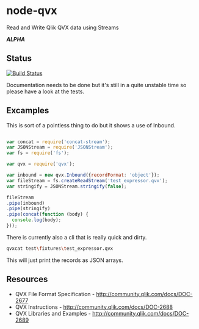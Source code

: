 node-qvx
=========
Read and Write Qlik QVX data using Streams

___ALPHA___
## Status
[![Build Status](https://travis-ci.org/kmpm/node-qvx.svg?branch=master)](https://travis-ci.org/kmpm/node-qvx)

Documentation needs to be done but it's still in a quite unstable time
so please have a look at the tests.


Excamples
---------
This is sort of a pointless thing to do but it shows a use of Inbound.

```javascript

var concat = require('concat-stream');
var JSONStream = require('JSONStream');
var fs = require('fs');

var qvx = require('qvx');

var inbound = new qvx.Inbound({recordFormat: 'object'});
var fileStream = fs.createReadStream('test_expressor.qvx');
var stringify = JSONStream.stringify(false);

fileStream
.pipe(inbound)
.pipe(stringify)
.pipe(concat(function (body) {
  console.log(body);
}));

```

There is currently also a cli that is really quick and dirty.
```bash
qvxcat test\fixtures\test_expressor.qvx

```
This will just print the records as JSON arrays.


Resources
---------
* QVX File Format Specification - http://community.qlik.com/docs/DOC-2677
* QVX Instructions - http://community.qlik.com/docs/DOC-2688
* QVX Libraries and Examples - http://community.qlik.com/docs/DOC-2689